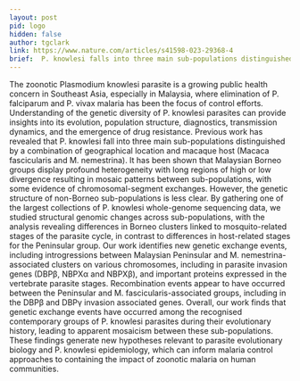 ```yaml
---
layout: post
pid: logo
hidden: false
author: tgclark
link: https://www.nature.com/articles/s41598-023-29368-4
brief:  P. knowlesi falls into three main sub-populations distinguished by a combination of geographical location and macaque host (Macaca fascicularis and M. nemestrina). By gathering one of the largest collections of P. knowlesi whole-genome sequencing data, the analysis reveals differences in Borneo clusters linked to mosquito-related stages of the parasite cycle, in contrast to differences in host-related stages for the Peninsular group. Our work identifies new genetic exchange events, including introgressions between Malaysian Peninsular and M. nemestrina-associated clusters on various chromosomes
---
```


The zoonotic Plasmodium knowlesi parasite is a growing public health concern in Southeast Asia, especially in Malaysia, where elimination of P. falciparum and P. vivax malaria has been the focus of control efforts. Understanding of the genetic diversity of P. knowlesi parasites can provide insights into its evolution, population structure, diagnostics, transmission dynamics, and the emergence of drug resistance. Previous work has revealed that P. knowlesi fall into three main sub-populations distinguished by a combination of geographical location and macaque host (Macaca fascicularis and M. nemestrina). It has been shown that Malaysian Borneo groups display profound heterogeneity with long regions of high or low divergence resulting in mosaic patterns between sub-populations, with some evidence of chromosomal-segment exchanges. However, the genetic structure of non-Borneo sub-populations is less clear. By gathering one of the largest collections of P. knowlesi whole-genome sequencing data, we studied structural genomic changes across sub-populations, with the analysis revealing differences in Borneo clusters linked to mosquito-related stages of the parasite cycle, in contrast to differences in host-related stages for the Peninsular group. Our work identifies new genetic exchange events, including introgressions between Malaysian Peninsular and M. nemestrina-associated clusters on various chromosomes, including in parasite invasion genes (DBPβ, NBPXα and NBPXβ), and important proteins expressed in the vertebrate parasite stages. Recombination events appear to have occurred between the Peninsular and M. fascicularis-associated groups, including in the DBPβ and DBPγ invasion associated genes. Overall, our work finds that genetic exchange events have occurred among the recognised contemporary groups of P. knowlesi parasites during their evolutionary history, leading to apparent mosaicism between these sub-populations. These findings generate new hypotheses relevant to parasite evolutionary biology and P. knowlesi epidemiology, which can inform malaria control approaches to containing the impact of zoonotic malaria on human communities.
